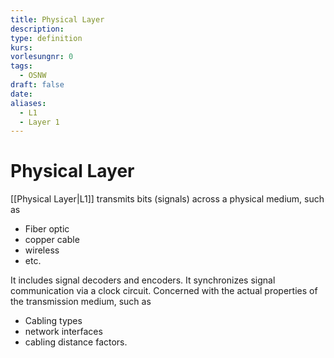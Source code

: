 ```yaml
---
title: Physical Layer
description: 
type: definition
kurs: 
vorlesungnr: 0
tags:
  - OSNW
draft: false
date: 
aliases:
  - L1
  - Layer 1
---
```

# Physical Layer

[[Physical Layer|L1]] transmits bits (signals) across a physical medium, such as

- Fiber optic
- copper cable
- wireless
- etc.

It includes signal decoders and encoders. It synchronizes signal communication via a clock circuit. Concerned with the actual properties of the transmission medium, such as 

- Cabling types
- network interfaces
- cabling distance factors.